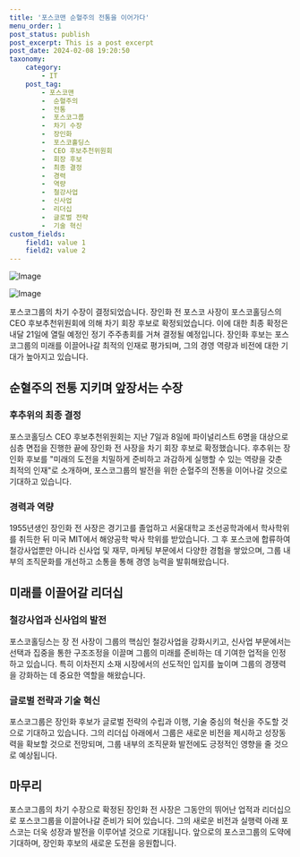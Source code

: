 ```yaml
---
title: '포스코맨 순혈주의 전통을 이어가다'
menu_order: 1
post_status: publish
post_excerpt: This is a post excerpt
post_date: 2024-02-08 19:20:50
taxonomy:
    category:
        - IT
    post_tag:
        - 포스코맨
        -  순혈주의
        -  전통
        -  포스코그룹
        -  차기 수장
        -  장인화
        -  포스코홀딩스
        -  CEO 후보추천위원회
        -  회장 후보
        -  최종 결정
        -  경력
        -  역량
        -  철강사업
        -  신사업
        -  리더십
        -  글로벌 전략
        -  기술 혁신
custom_fields:
    field1: value 1
    field2: value 2
---
```


![Image](https://imgnews.pstatic.net/image/092/2024/02/08/0002320933_001_20240208164403299.jpg?type=w647)

![Image](https://imgnews.pstatic.net/image/092/2024/02/08/0002320933_002_20240208164403343.jpg?type=w647)

포스코그룹의 차기 수장이 결정되었습니다. 장인화 전 포스코 사장이 포스코홀딩스의 CEO 후보추천위원회에 의해 차기 회장 후보로 확정되었습니다. 이에 대한 최종 확정은 내달 21일에 열릴 예정인 정기 주주총회를 거쳐 결정될 예정입니다. 장인화 후보는 포스코그룹의 미래를 이끌어나갈 최적의 인재로 평가되며, 그의 경영 역량과 비전에 대한 기대가 높아지고 있습니다.
## 순혈주의 전통 지키며 앞장서는 수장
### 후추위의 최종 결정
포스코홀딩스 CEO 후보추천위원회는 지난 7일과 8일에 파이널리스트 6명을 대상으로 심층 면접을 진행한 끝에 장인화 전 사장을 차기 회장 후보로 확정했습니다. 후추위는 장인화 후보를 "미래의 도전을 치밀하게 준비하고 과감하게 실행할 수 있는 역량을 갖춘 최적의 인재"로 소개하며, 포스코그룹의 발전을 위한 순혈주의 전통을 이어나갈 것으로 기대하고 있습니다.
### 경력과 역량
1955년생인 장인화 전 사장은 경기고를 졸업하고 서울대학교 조선공학과에서 학사학위를 취득한 뒤 미국 MIT에서 해양공학 박사 학위를 받았습니다. 그 후 포스코에 합류하여 철강사업뿐만 아니라 신사업 및 재무, 마케팅 부문에서 다양한 경험을 쌓았으며, 그룹 내부의 조직문화를 개선하고 소통을 통해 경영 능력을 발휘해왔습니다.
## 미래를 이끌어갈 리더십
### 철강사업과 신사업의 발전
포스코홀딩스는 장 전 사장이 그룹의 핵심인 철강사업을 강화시키고, 신사업 부문에서는 선택과 집중을 통한 구조조정을 이끌며 그룹의 미래를 준비하는 데 기여한 업적을 인정하고 있습니다. 특히 이차전지 소재 시장에서의 선도적인 입지를 높이며 그룹의 경쟁력을 강화하는 데 중요한 역할을 해왔습니다.
### 글로벌 전략과 기술 혁신
포스코그룹은 장인화 후보가 글로벌 전략의 수립과 이행, 기술 중심의 혁신을 주도할 것으로 기대하고 있습니다. 그의 리더십 아래에서 그룹은 새로운 비전을 제시하고 성장동력을 확보할 것으로 전망되며, 그룹 내부의 조직문화 발전에도 긍정적인 영향을 줄 것으로 예상됩니다.
## 마무리
포스코그룹의 차기 수장으로 확정된 장인화 전 사장은 그동안의 뛰어난 업적과 리더십으로 포스코그룹을 이끌어나갈 준비가 되어 있습니다. 그의 새로운 비전과 실행력 아래 포스코는 더욱 성장과 발전을 이루어낼 것으로 기대됩니다. 앞으로의 포스코그룹의 도약에 기대하며, 장인화 후보의 새로운 도전을 응원합니다.
